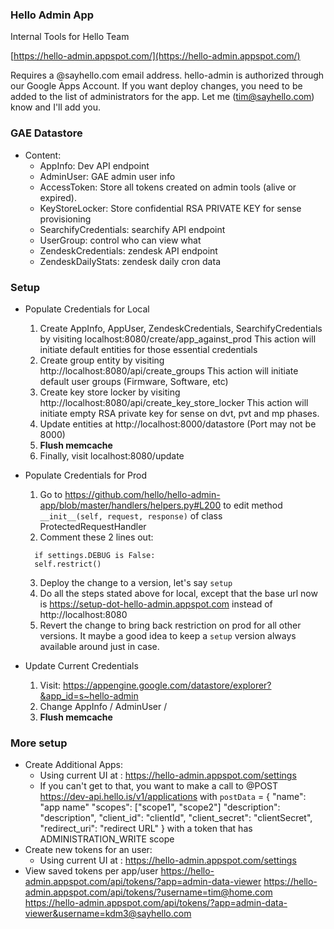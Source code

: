 ### Hello Admin App
Internal Tools for Hello Team

[https://hello-admin.appspot.com/](https://hello-admin.appspot.com/)

Requires a @sayhello.com email address.
hello-admin is authorized through our Google Apps Account. If you want deploy changes, you need to be added to the list of administrators for the app. Let me (tim@sayhello.com) know and I'll add you.


### GAE Datastore
- Content:
  - AppInfo: Dev API endpoint
  - AdminUser: GAE admin user info
  - AccessToken: Store all tokens created on admin tools (alive or expired). 
  - KeyStoreLocker: Store confidential RSA PRIVATE KEY for sense provisioning
  - SearchifyCredentials: searchify API endpoint
  - UserGroup: control who can view what
  - ZendeskCredentials: zendesk API endpoint
  - ZendeskDailyStats: zendesk daily cron data

### Setup

- Populate Credentials for Local
  1. Create AppInfo, AppUser, ZendeskCredentials, SearchifyCredentials by visiting localhost:8080/create/app_against_prod
  This action will initiate default entities for those essential credentials 
  2. Create group entity by visiting http://localhost:8080/api/create_groups
  This action will initiate default user groups (Firmware, Software, etc)
  3. Create key store locker by visiting http://localhost:8080/api/create_key_store_locker
  This action will initiate empty RSA private key for sense on dvt, pvt and mp phases.
  4. Update entities at http://localhost:8000/datastore (Port may not be 8000)
  5. **Flush memcache**
  6. Finally, visit localhost:8080/update

- Populate Credentials for Prod
  1. Go to https://github.com/hello/hello-admin-app/blob/master/handlers/helpers.py#L200 to edit method `__init__(self, request, response)` of class ProtectedRequestHandler
  2. Comment these 2 lines out:
    
    ```
      if settings.DEBUG is False:
      self.restrict()
    ```
  3. Deploy the change to a version, let's say `setup`
  4. Do all the steps stated above for local, except that the base url now is https://setup-dot-hello-admin.appspot.com instead of http://localhost:8080
  5. Revert the change to bring back restriction on prod for all other versions. It maybe a good idea to keep a `setup` version always available around just in case.

- Update Current Credentials
  1. Visit: https://appengine.google.com/datastore/explorer?&app_id=s~hello-admin
  2. Change AppInfo / AdminUser /   
  3. **Flush memcache**
 

### More setup
- Create Additional Apps:
  - Using current UI at : https://hello-admin.appspot.com/settings
  - If you can't get to that, you want to make a call to  @POST https://dev-api.hello.is/v1/applications
      with `postData` = {
        "name": "app name"
        "scopes": ["scope1", "scope2"]
        "description": "description",
        "client_id": "clientId",
        "client_secret": "clientSecret",
        "redirect_uri": "redirect URL"
      } 
      with a token that has ADMINISTRATION_WRITE scope
- Create new tokens for an user:
  - Using current UI at : https://hello-admin.appspot.com/settings
- View saved tokens per app/user
  https://hello-admin.appspot.com/api/tokens/?app=admin-data-viewer
  https://hello-admin.appspot.com/api/tokens/?username=tim@home.com
  https://hello-admin.appspot.com/api/tokens/?app=admin-data-viewer&username=kdm3@sayhello.com


